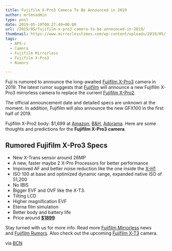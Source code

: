```yaml
---
title: Fujifilm X-Pro3 Camera To Be Announced in 2019
author: mrtmsadmin
type: post
date: 2019-05-10T09:27:49+00:00
url: /2019/05/fujifilm-x-pro3-camera-to-be-announced-in-2019/
thumbnail: https://www.mirrorlesstimes.com/wp-content/uploads/2019/05/fujifilm-x-pro3-camera-rumors.jpg
tags:
  - APS-c
  - Camera
  - Fujifilm Mirrorless
  - Fujifilm X-Pro3
  - Rumors

---
```

Fuji is rumored to announce the long-awaited [Fujifilm X-Pro3][1] camera in 2019. The latest rumor suggests that <a href="https://www.bestcameranews.com/fujifilm/" target="_blank" rel="noopener">Fujifilm</a> will announce a new Fujifilm X-Pro3 mirrorless camera to replace the current <a href="https://www.amazon.com/Fujifilm-X-Pro2-Body-Professional-Black/dp/B01A8DUR74/?tag=mtimes-20" target="_blank" rel="noopener" data-amzn-asin="B01A8DUR74">Fujifilm X-Pro2</a>.

The official announcement date and detailed specs are unknown at the moment. In addition, Fujifilm will also announce the new GFX100 in the first half of 2019.

Fujifilm X-Pro2 body: $1,699 at <a title="" href="https://www.amazon.com/Fujifilm-X-Pro2-Body-Professional-Black/dp/B01A8DUR74/?tag=mtimes-20" target="_blank" rel="noopener external nofollow" data-wpel-target="_blank" data-amzn-asin="B01A8DUR74">Amazon</a>, <a title="" href="https://www.bhphotovideo.com/c/product/1210892-REG/fujifilm_16488618_x_pro2_mirrorless_digital_camera.html/BI/20175/KBID/14249/" target="_blank" rel="noopener external nofollow" data-wpel-target="_blank">B&H</a>, <a title="" href="http://adorama.evyy.net/c/63923/51926/1036?u=https://www.adorama.com/ifjxp2.html" target="_blank" rel="noopener external nofollow" data-wpel-target="_blank">Adorama</a>. Here are some thoughts and predictions for the **Fujifilm X-Pro3 camera**.<!--more-->

## Rumored Fujifilm X-Pro3 Specs

  * New X-Trans sensor around 26MP
  * A new, faster maybe 2 X-Pro Processors for better performance
  * Improved AF and better noise reduction like the one inside the <a href="https://www.amazon.com/Fujifilm-X-H1-Mirrorless-Digital-Body/dp/B079PTRNKK/?tag=mtimes-20" data-amzn-asin="B079PTRNKK">X-H1</a>
  * ISO 100 at base and optimized dynamic range, expanded native ISO of 51,200
  * No IBIS
  * Bigger EVF and OVF like the X-T3.
  * Tilting LCD
  * Higher magnification EVF
  * Eterna film simulation
  * Better body and battery life
  * Price around **<a href="https://www.amazon.com/Fujifilm-X-Pro2-Body-Professional-Black/dp/B01A8DUR74/?tag=mtimes-20" target="_blank" rel="nofollow noopener noreferrer" data-amzn-asin="B01A8DUR74">$1899</a>**

Stay turned with us for more info. Read more [Fujifilm Mirrorless][2] news and <a href="https://www.dailycameranews.com/tag/fujifilm-rumors/" target="_blank" rel="noopener">Fujifilm Rumors</a>. Also check out the upcoming [Fujifilm X-T3][3] camera.

via <a href="https://www.bestcameranews.com/fujifilm-x-pro3-camera-coming-in-2019/" target="_blank" rel="noopener">BCN</a>

 [1]: https://www.dailycameranews.com/tag/fujifilm-x-pro3/
 [2]: https://www.mirrorlesstimes.com/tag/fujifilm-mirrorless/
 [3]: https://www.dailycameranews.com/tag/fujifilm-x-t3/